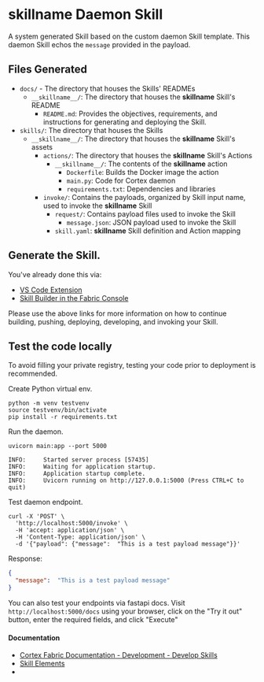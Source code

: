 # __skillname__ Daemon Skill

A system generated Skill based on the custom daemon Skill template. This daemon Skill echos the `message` provided in the payload.


## Files Generated
- `docs/` - The directory that houses the Skills' READMEs
    - `__skillname__/`: The directory that houses the __skillname__ Skill's README
      - `README.md`: Provides the objectives, requirements, and instructions for generating and deploying the Skill.
- `skills/`: The directory that houses the Skills
  - `__skillname__/`: The directory that houses the __skillname__ Skill's assets
    - `actions/`: The directory that houses the __skillname__ Skill's Actions
      - `__skillname__/`: The contents of the __skillname__ action
        - `Dockerfile`: Builds the Docker image the action
        - `main.py`: Code for Cortex daemon
        - `requirements.txt`: Dependencies and libraries
    - `invoke/`: Contains the payloads, organized by Skill input name, used to invoke the __skillname__ Skill
      - `request/`: Contains payload files used to invoke the Skill
          - `message.json`: JSON payload used to invoke the Skill
      - `skill.yaml`: __skillname__ Skill definition and Action mapping


## Generate the Skill.

You've already done this via:
- [VS Code Extension](https://cognitivescale.github.io/cortex-code/)
- [Skill Builder in the Fabric Console](https://cognitivescale.github.io/cortex-fabric/docs/build-skills/skill-builder-ui)

Please use the above links for more information on how to continue building, pushing, deploying, developing, and invoking your Skill.


## Test the code locally

To avoid filling your private registry, testing your code prior to deployment is recommended.

Create Python virtual env.
```shell
python -m venv testvenv
source testvenv/bin/activate
pip install -r requirements.txt
```

Run the daemon.
```shell
uvicorn main:app --port 5000

INFO:     Started server process [57435]
INFO:     Waiting for application startup.
INFO:     Application startup complete.
INFO:     Uvicorn running on http://127.0.0.1:5000 (Press CTRL+C to quit)
```

Test daemon endpoint.
```shell
curl -X 'POST' \
  'http://localhost:5000/invoke' \
  -H 'accept: application/json' \
  -H 'Content-Type: application/json' \
  -d '{"payload": {"message":  "This is a test payload message"}}'
````

Response:
```json
{
  "message":  "This is a test payload message"
}
```

You can also test your endpoints via fastapi docs. Visit `http://localhost:5000/docs` using your browser, click on the "Try it out" button, enter the required fields, and click "Execute"


#### Documentation
- [Cortex Fabric Documentation - Development - Develop Skills](https://cognitivescale.github.io/cortex-fabric/docs/development/define-skills)
- [Skill Elements](https://cognitivescale.github.io/cortex-fabric/docs/build-skills/define-skills#skill-elements)
- 
